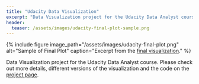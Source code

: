 ```yaml
---
title: "Udacity Data Visualization"
excerpt: "Data Visualization project for the Udacity Data Analyst course."
header:
  teaser: /assets/images/udacity-final-plot-sample.png
---
```


{% include figure image_path="/assets/images/udacity-final-plot.png" alt="Sample of Final Plot" caption="Excerpt from the [final visualization](http://bl.ocks.org/vbernardes/9493fd7ae396cd9e59223029771aa216)." %}

Data Visualization project for the Udacity Data Analyst course. Please check out more details, different versions of the visualization and the code on the [project page](https://vbernardes.github.io/udacity-dataviz-proj/).
